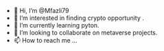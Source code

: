 - 👋 Hi, I’m @Mfazli79
- 👀 I’m interested in finding crypto opportunity .
- 🌱 I’m currently learning pyton.
- 💞️ I’m looking to collaborate on metaverse projects.
- 📫 How to reach me ...

<!---
Mfazli79/Mfazli79 is a ✨ special ✨ repository because its `README.md` (this file) appears on your GitHub profile.
You can click the Preview link to take a look at your changes.
--->
